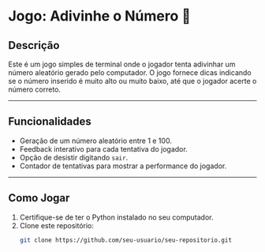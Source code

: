 # Jogo: Adivinhe o Número 🎲

## Descrição
Este é um jogo simples de terminal onde o jogador tenta adivinhar um número aleatório gerado pelo computador. O jogo fornece dicas indicando se o número inserido é muito alto ou muito baixo, até que o jogador acerte o número correto.

---

## Funcionalidades
- Geração de um número aleatório entre 1 e 100.
- Feedback interativo para cada tentativa do jogador.
- Opção de desistir digitando `sair`.
- Contador de tentativas para mostrar a performance do jogador.

---

## Como Jogar
1. Certifique-se de ter o Python instalado no seu computador.
2. Clone este repositório:
   ```bash
   git clone https://github.com/seu-usuario/seu-repositorio.git
